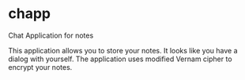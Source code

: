 # chapp
Chat Application for notes

This application allows you to store your notes. It looks like you have a dialog with yourself. 
The application uses modified Vernam cipher to encrypt your notes.
